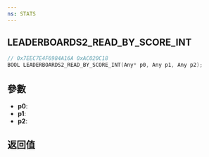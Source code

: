 ```yaml
---
ns: STATS
---
```

## LEADERBOARDS2_READ_BY_SCORE_INT

```c
// 0x7EEC7E4F6984A16A 0xAC020C18
BOOL LEADERBOARDS2_READ_BY_SCORE_INT(Any* p0, Any p1, Any p2);
```


## 參數
* **p0**: 
* **p1**: 
* **p2**: 

## 返回值
